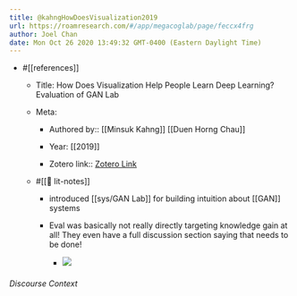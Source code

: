 ```yaml
---
title: @kahngHowDoesVisualization2019
url: https://roamresearch.com/#/app/megacoglab/page/feccx4frg
author: Joel Chan
date: Mon Oct 26 2020 13:49:32 GMT-0400 (Eastern Daylight Time)
---
```


- #[[references]]

    - Title: How Does Visualization Help People Learn Deep Learning? Evaluation of GAN Lab

    - Meta:

        - Authored by:: [[Minsuk Kahng]] [[Duen Horng Chau]]

        - Year: [[2019]]

        - Zotero link:: [Zotero Link](zotero://select/items/7_JHTNR6QF)

    - #[[📝 lit-notes]]

        - introduced [[sys/GAN Lab]] for building intuition about [[GAN]] systems

        - Eval was basically not really directly targeting knowledge gain at all! They even have a full discussion section saying that needs to be done!

            - ![](https://firebasestorage.googleapis.com/v0/b/firescript-577a2.appspot.com/o/imgs%2Fapp%2Fmegacoglab%2Fjzkm_68LQB.png?alt=media&token=d85a52eb-d304-4a00-b27a-ca197fbfd007)

###### Discourse Context


